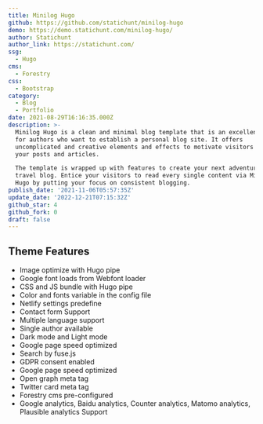 ```yaml
---
title: Minilog Hugo
github: https://github.com/statichunt/minilog-hugo
demo: https://demo.statichunt.com/minilog-hugo/
author: Statichunt
author_link: https://statichunt.com/
ssg:
  - Hugo
cms:
  - Forestry
css:
  - Bootstrap
category:
  - Blog
  - Portfolio
date: 2021-08-29T16:16:35.000Z
description: >-
  Minilog Hugo is a clean and minimal blog template that is an excellent choice
  for authors who want to establish a personal blog site. It offers
  uncomplicated and creative elements and effects to motivate visitors to read
  your posts and articles.

  The template is wrapped up with features to create your next adventure or
  travel blog. Entice your visitors to read every single content via Milingo
  Hugo by putting your focus on consistent blogging.
publish_date: '2021-11-06T05:57:35Z'
update_date: '2022-12-21T07:15:32Z'
github_star: 4
github_fork: 0
draft: false
---
```


## Theme Features

- Image optimize with Hugo pipe
- Google font loads from Webfont loader
- CSS and JS bundle with Hugo pipe
- Color and fonts variable in the config file
- Netlify settings predefine
- Contact form Support
- Multiple language support
- Single author available
- Dark mode and Light mode
- Google page speed optimized
- Search by fuse.js
- GDPR consent enabled
- Google page speed optimized
- Open graph meta tag
- Twitter card meta tag
- Forestry cms pre-configured
- Google analytics, Baidu analytics, Counter analytics, Matomo analytics, Plausible analytics Support
